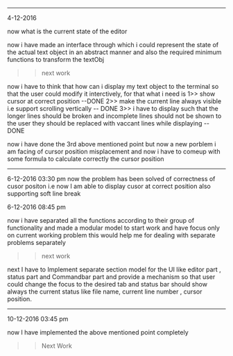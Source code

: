 --------------------------------------------------------------------------------------------------------------------------------------------------
4-12-2016

now what is the current state of the editor

now i have made an interface through which i could represent the state of the actual text object in an abstract manner and also the required minimum functions to transform the textObj

>> next work

now i have to think that how can i display my text object to the terminal so that the user could modify it interctively, for that what i need is
 1>> show cursor at correct position --DONE
 2>> make the current line always visible i.e support scrolling vertically -- DONE 
 3>> i have to display such that the longer lines should be broken and incomplete lines should not be shown to the user they should be replaced with vaccant lines while displaying --DONE


now i have done the 3rd above mentioned point but now a new porblem i am facing of cursor position misplacement and now i have to comeup with some formula to calculate correctly the cursor position

--------------------------------------------------------------------------------------------------------------------------------------------------

6-12-2016 03:30 pm
 now the problem has been solved of correctness of cusor positon i.e now I am able to display cusor at correct position also supporting soft line break

6-12-2016 08:45 pm


now i have separated all the functions according to their group of functionality and made a modular model to start work and have focus only on current working problem this would help me for dealing with separate problems separately

>> next work

next I have to Implement separate section model for the UI like editor part , status part and Commandbar part and provide a mechanism so that user could change the focus to the desired tab and status bar should show always the current status like file name, current line number , cursor position.

--------------------------------------------------------------------------------------------------------------------------------------------------
10-12-2016 03:45 pm

now I have implemented the above mentioned point completely

>> Next Work



